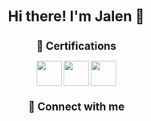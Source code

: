 <h1 align="center"> Hi there! I'm Jalen 👋</h3>
<div align="center"> 

<h2 align="center"> 🧾 Certifications </h2>
<div align="center"> 
<a href="https://www.comptia.org/certifications/network"> <img src="https://images.credly.com/images/9f3a0aa9-ad62-4687-9b11-ddb626259fe2/CompTIA_Network_2B.png" align="center" height="50" width="50" /></a>
<a href="https://www.comptia.org/certifications/security"> <img src="https://images.credly.com/images/446e08ae-bbb5-4648-b85d-24b9a939eb8d/CompTIA_Security_2B.png" align="center" height="50" width="50" /></a>
<a href="https://www.comptia.org/certifications/a"> <img src="https://images.credly.com/images/2d9ba442-a3ce-4105-9d69-57f478540f70/CompTIA_A_2B.png" align="center" height="50" width="50" /></a>
</div>

<h2 align="center"> 🔗 Connect with me </h2>
